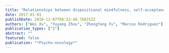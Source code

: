 ```yaml
---
title: "Relationships between dispositional mindfulness, self-acceptance, perceived stress, and psychological symptoms in advanced gastrointestinal cancer patients"
date: 2017-01-01
publishDate: 2020-12-07T08:52:40.788252Z
authors: ["Wei Xu", "Yuyang Zhou", "Zhongfang Fu", "Marcus Rodriguez"]
publication_types: ["2"]
abstract: ""
featured: false
publication: "*Psycho-oncology*"
---
```


